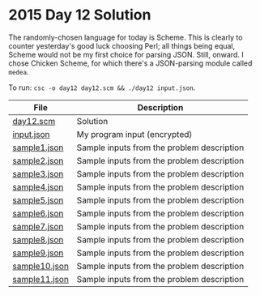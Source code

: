 # 2015 Day 12 Solution
The randomly-chosen language for today is Scheme. This is clearly to counter
yesterday's good luck choosing Perl; all things being equal, Scheme would not
be my first choice for parsing JSON. Still, onward. I chose Chicken Scheme,
for which there's a JSON-parsing module called `medea`.

To run: `csc -o day12 day12.scm && ./day12 input.json`.

|File|Description
|---|--------|
|[day12.scm](day12.scm)     | Solution |
|[input.json](input.json)   | My program input (encrypted) |
|[sample1.json](sample1.json) | Sample inputs from the problem description |
|[sample2.json](sample2.json) | Sample inputs from the problem description |
|[sample3.json](sample3.json) | Sample inputs from the problem description |
|[sample4.json](sample4.json) | Sample inputs from the problem description |
|[sample5.json](sample5.json) | Sample inputs from the problem description |
|[sample6.json](sample6.json) | Sample inputs from the problem description |
|[sample7.json](sample7.json) | Sample inputs from the problem description |
|[sample8.json](sample8.json) | Sample inputs from the problem description |
|[sample9.json](sample9.json) | Sample inputs from the problem description |
|[sample10.json](sample10.json) | Sample inputs from the problem description |
|[sample11.json](sample11.json) | Sample inputs from the problem description |
